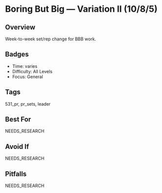 # Boring But Big — Variation II (10/8/5)

## Overview
Week-to-week set/rep change for BBB work.

## Badges
- Time: varies
- Difficulty: All Levels
- Focus: General

## Tags
531_pr, pr_sets, leader

## Best For
NEEDS_RESEARCH

## Avoid If
NEEDS_RESEARCH

## Pitfalls
NEEDS_RESEARCH
